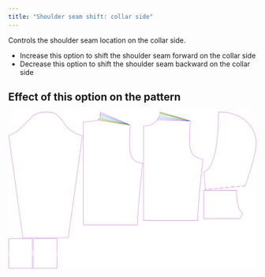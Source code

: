 ```yaml
---
title: "Shoulder seam shift: collar side"
---
```



Controls the shoulder seam location on the collar side.

- Increase this option to shift the shoulder seam forward on the collar side
- Decrease this option to shift the shoulder seam backward on the collar side

## Effect of this option on the pattern

![This image shows the effect of this option by superimposing several variants that have a different value for this option](huey_s3collar_sample.svg "Effect of this option on the pattern")
